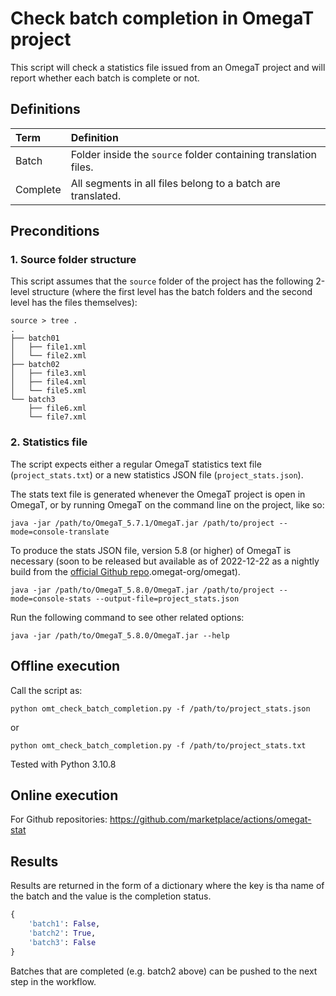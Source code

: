 # Check batch completion in OmegaT project

This script will check a statistics file issued from an OmegaT project and will report whether each batch is complete or not. 

## Definitions

| Term     | Definition | 
|:---------|:----------|
| Batch    | Folder inside the `source` folder containing translation files. |
| Complete | All segments in all files belong to a batch are translated.     |

## Preconditions

### 1. Source folder structure

This script assumes that the `source` folder of the project has the following 2-level structure (where the first level has the batch folders and the second level has the files themselves):

```
source > tree .
.
├── batch01
│   ├── file1.xml
│   └── file2.xml
├── batch02
│   ├── file3.xml
│   ├── file4.xml
│   └── file5.xml
└── batch3
    ├── file6.xml
    └── file7.xml
``` 

### 2. Statistics file 

The script expects either a regular OmegaT statistics text file (`project_stats.txt`) or a new statistics JSON file (`project_stats.json`).

The stats text file is generated whenever the OmegaT project is open in OmegaT, or by running OmegaT on the command line on the project, like so:

```
java -jar /path/to/OmegaT_5.7.1/OmegaT.jar /path/to/project --mode=console-translate
``` 

To produce the stats JSON file, version 5.8 (or higher) of OmegaT is necessary (soon to be released but available as of 2022-12-22 as a nightly build from the [official Github repo](github.com/).omegat-org/omegat). 

```
java -jar /path/to/OmegaT_5.8.0/OmegaT.jar /path/to/project --mode=console-stats --output-file=project_stats.json
``` 

Run the following command to see other related options:

```
java -jar /path/to/OmegaT_5.8.0/OmegaT.jar --help
```

## Offline execution

Call the script as:

```
python omt_check_batch_completion.py -f /path/to/project_stats.json
```

or 

```
python omt_check_batch_completion.py -f /path/to/project_stats.txt
```

Tested with Python 3.10.8 

## Online execution

For Github repositories: https://github.com/marketplace/actions/omegat-stat

## Results

Results are returned in the form of a dictionary where the key is tha name of the batch and the value is the completion status.

```python
{
	'batch1': False, 
	'batch2': True, 
	'batch3': False
}
``` 

Batches that are completed (e.g. batch2 above) can be pushed to the next step in the workflow.

